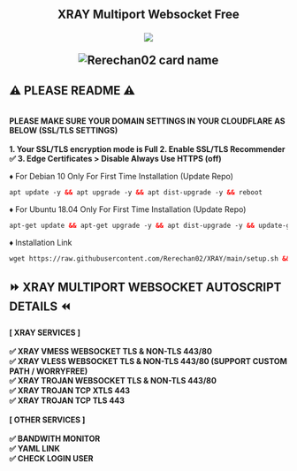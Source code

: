 <!DOCTYPE html>
<h2 align="center">
 XRAY Multiport Websocket Free<br>

<p align="center">  
  <img src="https://readme-typing-svg.herokuapp.com?color=%2336BCF7&center=true&vCenter=true&lines=Rerechan02" />  
  </p>

![Rerechan02 card name](https://cardivo.vercel.app/api?name=Funny%20Store&description=Hi,%20everyone!%20and%20Nice%20to%20meet%20you%20%F0%9F%91%8B&image=https://raw.githubusercontent.com/Rerechan02/simple-xray/main/funny1.jpg?v=4&backgroundColor=%23ecf0f1&telegram=/&github=Rerechan02&pattern=leaf&colorPattern=%23eaeaea)
  
## ⚠️ PLEASE README ⚠️
<b>
<br>
PLEASE MAKE SURE YOUR DOMAIN SETTINGS IN YOUR CLOUDFLARE AS BELOW (SSL/TLS SETTINGS)<br>
<br>
1. Your SSL/TLS encryption mode is Full
2. Enable SSL/TLS Recommender ✅
3. Edge Certificates > Disable Always Use HTTPS (off)
<br>
</b>
</b>

♦️ For Debian 10 Only For First Time Installation (Update Repo) <br>
 
  ```html
 apt update -y && apt upgrade -y && apt dist-upgrade -y && reboot
  ```
  ♦️ For Ubuntu 18.04 Only For First Time Installation (Update Repo) <br>
  
  ```html
 apt-get update && apt-get upgrade -y && apt dist-upgrade -y && update-grub && apt install curl -y && reboot
 ```
♦️ Installation Link<br>

  ```html
wget https://raw.githubusercontent.com/Rerechan02/XRAY/main/setup.sh && chmod +x setup.sh && ./setup.sh
  ```
<b>

## ⏩ XRAY MULTIPORT WEBSOCKET AUTOSCRIPT DETAILS ⏪
<b>
[ XRAY SERVICES ] <br>
<br>
✅ XRAY VMESS WEBSOCKET TLS & NON-TLS 443/80<br>
✅ XRAY VLESS WEBSOCKET TLS & NON-TLS 443/80 (SUPPORT CUSTOM PATH / WORRYFREE)<br>
✅ XRAY TROJAN WEBSOCKET TLS & NON-TLS 443/80<br>
✅ XRAY TROJAN TCP XTLS 443<br>
✅ XRAY TROJAN TCP TLS 443<br>
<br>
[ OTHER SERVICES ] <br>
<br>
✅ BANDWITH MONITOR <br>
✅ YAML LINK <br>
✅ CHECK LOGIN USER <br>